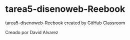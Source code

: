 # tarea5-disenoweb-Reebook
tarea5-disenoweb-Reebook created by GitHub Classroom

Creado por David Alvarez
